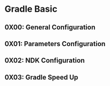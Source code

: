 Gradle Basic
===========

0X00: General Configuration
------------


0X01: Parameters Configuration
-------------


0X02: NDK Configuration
-------------

0X03: Gradle Speed Up
-------------
